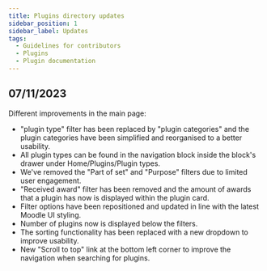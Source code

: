 ```yaml
---
title: Plugins directory updates
sidebar_position: 1
sidebar_label: Updates
tags:
  - Guidelines for contributors
  - Plugins
  - Plugin documentation
---
```


## 07/11/2023

Different improvements in the main page:

- "plugin type" filter has been replaced by "plugin categories" and the plugin categories have been simplified and reorganised to a better usability.
- All plugin types can be found in the navigation block inside the block's drawer under Home/Plugins/Plugin types.
- We've removed the "Part of set" and "Purpose" filters due to limited user engagement.
- "Received award" filter has been removed and the amount of awards that a plugin has now is displayed within the plugin card.
- Filter options have been repositioned and updated in line with the latest Moodle UI styling.
- Number of plugins now is displayed below the filters.
- The sorting functionality has been replaced with a new dropdown to improve usability.
- New "Scroll to top" link at the bottom left corner to improve the navigation when searching for plugins.
